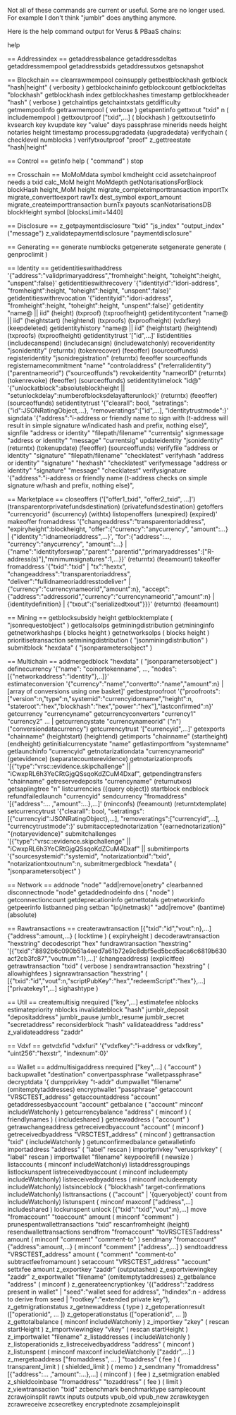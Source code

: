 Not all of these commands are current or useful.  Some are no longer used.  For example I don't think "jumblr" does anything anymore.

Here is the help command output for Verus & PBaaS chains:


help

== Addressindex ==
getaddressbalance
getaddressdeltas
getaddressmempool
getaddresstxids
getaddressutxos
getsnapshot

== Blockchain ==
clearrawmempool
coinsupply <height>
getbestblockhash
getblock "hash|height" ( verbosity )
getblockchaininfo
getblockcount
getblockdeltas "blockhash"
getblockhash index
getblockhashes timestamp
getblockheader "hash" ( verbose )
getchaintips
getchaintxstats
getdifficulty
getmempoolinfo
getrawmempool ( verbose )
getspentinfo
gettxout "txid" n ( includemempool )
gettxoutproof ["txid",...] ( blockhash )
gettxoutsetinfo
kvsearch key
kvupdate key "value" days passphrase
minerids needs height
notaries height timestamp
processupgradedata {upgradedata}
verifychain ( checklevel numblocks )
verifytxoutproof "proof"
z_gettreestate "hash|height"

== Control ==
getinfo
help ( "command" )
stop

== Crosschain ==
MoMoMdata symbol kmdheight ccid
assetchainproof needs a txid
calc_MoM height MoMdepth
getNotarisationsForBlock blockHash
height_MoM height
migrate_completeimporttransaction importTx
migrate_converttoexport rawTx dest_symbol export_amount
migrate_createimporttransaction burnTx payouts
scanNotarisationsDB blockHeight symbol [blocksLimit=1440]

== Disclosure ==
z_getpaymentdisclosure "txid" "js_index" "output_index" ("message") 
z_validatepaymentdisclosure "paymentdisclosure"

== Generating ==
generate numblocks
getgenerate
setgenerate generate ( genproclimit )

== Identity ==
getidentitieswithaddress '{"address":"validprimaryaddress","fromheight":height, "toheight":height, "unspent":false}'
getidentitieswithrecovery '{"identityid":"idori-address", "fromheight":height, "toheight":height, "unspent":false}'
getidentitieswithrevocation '{"identityid":"idori-address", "fromheight":height, "toheight":height, "unspent":false}'
getidentity "name@ || iid" (height) (txproof) (txproofheight)
getidentitycontent "name@ || iid" (heightstart) (heightend) (txproofs) (txproofheight) (vdxfkey) (keepdeleted)
getidentityhistory "name@ || iid" (heightstart) (heightend) (txproofs) (txproofheight)
getidentitytrust '["id",...]'
listidentities (includecanspend) (includecansign) (includewatchonly)
recoveridentity "jsonidentity" (returntx) (tokenrecover) (feeoffer) (sourceoffunds)
registeridentity "jsonidregistration" (returntx) feeoffer sourceoffunds
registernamecommitment "name" "controladdress" ("referralidentity") ("parentnameorid") ("sourceoffunds")
revokeidentity "nameorID" (returntx) (tokenrevoke) (feeoffer) (sourceoffunds)
setidentitytimelock "id@" '{"unlockatblock":absoluteblockheight || "setunlockdelay":numberofblocksdelayafterunlock}' (returntx) (feeoffer) (sourceoffunds)
setidentitytrust '{"clearall": bool, "setratings":{"id":JSONRatingObject,...}, "removeratings":["id",...], "identitytrustmode":<n>}'
signdata '{"address":"i-address or friendly name to sign with (t-address will result in simple signature w/indicated hash and prefix, nothing else)",
signfile "address or identity" "filepath/filename" "currentsig"
signmessage "address or identity" "message" "currentsig"
updateidentity "jsonidentity" (returntx) (tokenupdate) (feeoffer) (sourceoffunds)
verifyfile "address or identity" "signature" "filepath/filename" "checklatest"
verifyhash "address or identity" "signature" "hexhash" "checklatest"
verifymessage "address or identity" "signature" "message" "checklatest"
verifysignature '{"address":"i-address or friendly name (t-address checks on simple signature w/hash and prefix, nothing else)",

== Marketplace ==
closeoffers ('["offer1_txid", "offer2_txid", ...]') (transparentorprivatefundsdestination) (privatefundsdestination)
getoffers "currencyorid" (iscurrency) (withtx)
listopenoffers (unexpired) (expired)'
makeoffer fromaddress '{"changeaddress":"transparentoriaddress", "expiryheight":blockheight, "offer":{"currency":"anycurrency", "amount":...} | {"identity":"idnameoriaddress",...}', "for":{"address":..., "currency":"anycurrency", "amount":...} | {"name":"identityforswap","parent":"parentid","primaryaddresses":["R-address(s)"],"minimumsignatures":1,...}}' (returntx) (feeamount)
takeoffer fromaddress '{"txid":"txid" | "tx":"hextx", "changeaddress":"transparentoriaddress", "deliver":"fullidnameoriaddresstodeliver" | {"currency":"currencynameorid","amount":n}, "accept":{"address":"addressorid","currency":"currencynameorid","amount":n} | {identitydefinition} | {"txout":{"serializedtxout"}}}' (returntx) (feeamount)

== Mining ==
getblocksubsidy height
getblocktemplate ( "jsonrequestobject" )
getlocalsolps
getminingdistribution
getmininginfo
getnetworkhashps ( blocks height )
getnetworksolps ( blocks height )
prioritisetransaction <txid> <priority delta> <fee delta>
setminingdistribution ( "jsonminingdistribution" )
submitblock "hexdata" ( "jsonparametersobject" )

== Multichain ==
addmergedblock "hexdata" ( "jsonparametersobject" )
definecurrency '{"name": "coinortokenname", ..., "nodes":[{"networkaddress":"identity"},..]}'\
estimateconversion '{"currency":"name","convertto":"name","amount":n} | [array of conversions using one basket]'
getbestproofroot '{"proofroots":["version":n,"type":n,"systemid":"currencyidorname","height":n,                   "stateroot":"hex","blockhash":"hex","power":"hex"],"lastconfirmed":n}'
getcurrency "currencyname"
getcurrencyconverters "currency1" "currency2" ... |
getcurrencystate "currencynameorid" ("n") ("conversiondatacurrency")
getcurrencytrust '["currencyid",...]'
getexports "chainname" (heightstart) (heightend)
getimports "chainname" (startheight) (endheight)
getinitialcurrencystate "name"
getlastimportfrom "systemname"
getlaunchinfo "currencyid"
getnotarizationdata "currencynameorid" (getevidence) (separatecounterevidence)
getnotarizationproofs '[{"type":"vrsc::evidence.skipchallenge" || "iCwxpRL6h3YeCRtGjgQSsqoKdZCuM4Dxaf",
getpendingtransfers "chainname"
getreservedeposits "currencyname" (returnutxos)
getsaplingtree "n"
listcurrencies ({query object}) startblock endblock
refundfailedlaunch "currencyid"
sendcurrency "fromaddress" '[{"address":... ,"amount":...},...]' (minconfs) (feeamount) (returntxtemplate)
setcurrencytrust '{"clearall": bool, "setratings":[{"currencyid":JSONRatingObject},...], "removeratings":["currencyid",...], "currencytrustmode":<n>}'
submitacceptednotarization "{earnednotarization}" "{notaryevidence}"
submitchallenges '[{"type":"vrsc::evidence.skipchallenge" || "iCwxpRL6h3YeCRtGjgQSsqoKdZCuM4Dxaf" ||
submitimports '{"sourcesystemid":"systemid", "notarizationtxid":"txid", "notarizationtxoutnum":n,
submitmergedblock "hexdata" ( "jsonparametersobject" )

== Network ==
addnode "node" "add|remove|onetry"
clearbanned
disconnectnode "node" 
getaddednodeinfo dns ( "node" )
getconnectioncount
getdeprecationinfo
getnettotals
getnetworkinfo
getpeerinfo
listbanned
ping
setban "ip(/netmask)" "add|remove" (bantime) (absolute)

== Rawtransactions ==
createrawtransaction [{"txid":"id","vout":n},...] {"address":amount,...} ( locktime ) ( expiryheight )
decoderawtransaction "hexstring"
decodescript "hex"
fundrawtransaction "hexstring" '[{"txid":"8892b6c090b51a4eed7a61b72e9c8dbf5ed5bcd5aca6c6819b630acf2cb3fc87","voutnum":1},...]' (changeaddress) (explicitfee)
getrawtransaction "txid" ( verbose )
sendrawtransaction "hexstring" ( allowhighfees )
signrawtransaction "hexstring" ( [{"txid":"id","vout":n,"scriptPubKey":"hex","redeemScript":"hex"},...] ["privatekey1",...] sighashtype )

== Util ==
createmultisig nrequired ["key",...]
estimatefee nblocks
estimatepriority nblocks
invalidateblock "hash"
jumblr_deposit "depositaddress"
jumblr_pause
jumblr_resume
jumblr_secret "secretaddress"
reconsiderblock "hash"
validateaddress "address"
z_validateaddress "zaddr"

== Vdxf ==
getvdxfid "vdxfuri" '{"vdxfkey":"i-address or vdxfkey", "uint256":"hexstr", "indexnum":0}'

== Wallet ==
addmultisigaddress nrequired ["key",...] ( "account" )
backupwallet "destination"
convertpassphrase "walletpassphrase"
decryptdata '{
dumpprivkey "t-addr"
dumpwallet "filename" (omitemptytaddresses)
encryptwallet "passphrase"
getaccount "VRSCTEST_address"
getaccountaddress "account"
getaddressesbyaccount "account"
getbalance ( "account" minconf includeWatchonly )
getcurrencybalance "address" ( minconf ) ( friendlynames ) ( includeshared )
getnewaddress ( "account" )
getrawchangeaddress
getreceivedbyaccount "account" ( minconf )
getreceivedbyaddress "VRSCTEST_address" ( minconf )
gettransaction "txid" ( includeWatchonly )
getunconfirmedbalance
getwalletinfo
importaddress "address" ( "label" rescan )
importprivkey "verusprivkey" ( "label" rescan )
importwallet "filename"
keypoolrefill ( newsize )
listaccounts ( minconf includeWatchonly)
listaddressgroupings
listlockunspent
listreceivedbyaccount ( minconf includeempty includeWatchonly)
listreceivedbyaddress ( minconf includeempty includeWatchonly)
listsinceblock ( "blockhash" target-confirmations includeWatchonly)
listtransactions ( ("account" | '{queryobject}' count from includeWatchonly)
listunspent ( minconf maxconf  ["address",...] includeshared )
lockunspent unlock [{"txid":"txid","vout":n},...]
move "fromaccount" "toaccount" amount ( minconf "comment" )
prunespentwallettransactions "txid"
rescanfromheight (height)
resendwallettransactions
sendfrom "fromaccount" "toVRSCTESTaddress" amount ( minconf "comment" "comment-to" )
sendmany "fromaccount" {"address":amount,...} ( minconf "comment" ["address",...] )
sendtoaddress "VRSCTEST_address" amount ( "comment" "comment-to" subtractfeefromamount )
setaccount "VRSCTEST_address" "account"
settxfee amount
z_exportkey "zaddr" (outputashex)
z_exportviewingkey "zaddr"
z_exportwallet "filename" (omitemptytaddresses)
z_getbalance "address" ( minconf )
z_generateencryptionkey '{("address":"zaddress present in wallet" | "seed":"wallet seed for address", "hdindex":n - address to derive from seed | "rootkey":"extended private key"),
z_getmigrationstatus
z_getnewaddress ( type )
z_getoperationresult (["operationid", ... ]) 
z_getoperationstatus (["operationid", ... ]) 
z_gettotalbalance ( minconf includeWatchonly )
z_importkey "zkey" ( rescan startHeight )
z_importviewingkey "vkey" ( rescan startHeight )
z_importwallet "filename"
z_listaddresses ( includeWatchonly )
z_listoperationids
z_listreceivedbyaddress "address" ( minconf )
z_listunspent ( minconf maxconf includeWatchonly ["zaddr",...] )
z_mergetoaddress ["fromaddress", ... ] "toaddress" ( fee ) ( transparent_limit ) ( shielded_limit ) ( memo )
z_sendmany "fromaddress" [{"address":... ,"amount":...},...] ( minconf ) ( fee )
z_setmigration enabled
z_shieldcoinbase "fromaddress" "tozaddress" ( fee ) ( limit )
z_viewtransaction "txid"
zcbenchmark benchmarktype samplecount
zcrawjoinsplit rawtx inputs outputs vpub_old vpub_new
zcrawkeygen
zcrawreceive zcsecretkey encryptednote
zcsamplejoinsplit